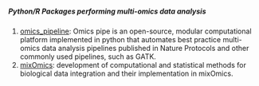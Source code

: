 ##### Python/R Packages performing multi-omics data analysis

1. [omics_pipeline](https://pypi.org/project/omics_pipe/): Omics pipe is an open-source, modular computational platform implemented in python that automates best practice multi-omics data analysis pipelines published in Nature Protocols and other commonly used pipelines, such as GATK.
2. [mixOmics](http://mixomics.org/): development of computational and statistical methods for biological data integration and their implementation in mixOmics.
